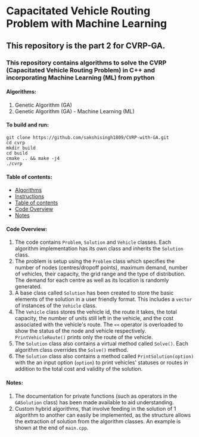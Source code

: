 # Capacitated Vehicle Routing Problem with Machine Learning #

## This repository is the part 2 for CVRP-GA. ##  

### This repository contains algorithms to solve the CVRP (Capacitated Vehicle Routing Problem) in C++ and incorporating Machine Learning (ML) from python ###


<a name="algorithms"></a>
#### Algorithms: ####
1. Genetic Algorithm (GA)
2. Genetic Algorithm (GA) - Machine Learning (ML)

<a name="instructions"></a>
#### To build and run: ####
    git clone https://github.com/sakshisingh1809/CVRP-with-GA.git  
    cd cvrp
    mkdir build  
    cd build
    cmake .. && make -j4
    ./cvrp  

<a name="toc"></a>
#### Table of contents: ####
- [Algorithms](#algorithms)
- [Instructions](#instructions)
- [Table of contents](#toc)
- [Code Overview](#overview)
- [Notes](#notes)

<a name="overview"></a>
#### Code Overview: ####
1. The code contains `Problem`, `Solution` and `Vehicle` classes. Each algorithm implementation has its own class and inherits the `Solution` class.
2. The problem is setup using the `Problem` class which specifies the number of nodes (centres/dropoff points), maximum demand, number of vehicles, their capacity, the grid range and the type of distribution. The demand for each centre as well as its location is randomly generated.
3. A base class called `Solution` has been created to store the basic elements of the solution in a user friendly format. This includes a `vector` of instances of the `Vehicle` class.
4. The `Vehicle` class stores the vehicle id, the route it takes, the total capacity, the number of units still left in the vehicle, and the cost associated with the vehicle's route. The `<<` operator is overloaded to show the status of the node and vehicle respectively. `PrintVehicleRoute()` prints only the route of the vehicle.
5. The `Solution` class also contains a virtual method called `Solve()`. Each algorithm class overrides the `Solve()` method.
6. The `Solution` class also contains a method called `PrintSolution(option)` with the an input option (`option`) to print vehicles' statuses or routes in addition to the total cost and validity of the solution.


<a name="notes"></a>
#### Notes: ####
1. The documentation for private functions (such as operators in the `GASolution` class) has been made available to aid understanding.
2. Custom hybrid algorithms, that involve feeding in the solution of 1 algorithm to another can easily be implemented, as the structure allows the extraction of solution from the algorithm classes. An example is shown at the end of `main.cpp`.


